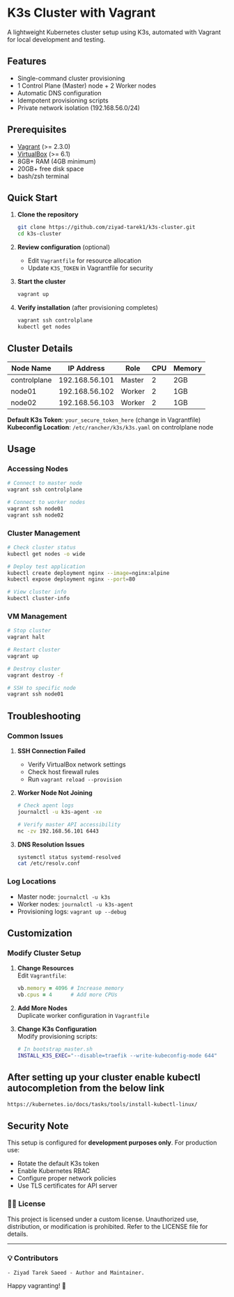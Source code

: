 # K3s Cluster with Vagrant

A lightweight Kubernetes cluster setup using K3s, automated with Vagrant for local development and testing.

## Features

- Single-command cluster provisioning
- 1 Control Plane (Master) node + 2 Worker nodes
- Automatic DNS configuration
- Idempotent provisioning scripts
- Private network isolation (192.168.56.0/24)

## Prerequisites

- [Vagrant](https://www.vagrantup.com/) (>= 2.3.0)
- [VirtualBox](https://www.virtualbox.org/) (>= 6.1)
- 8GB+ RAM (4GB minimum)
- 20GB+ free disk space
- bash/zsh terminal

## Quick Start

1. **Clone the repository**
   ```bash
   git clone https://github.com/ziyad-tarek1/k3s-cluster.git
   cd k3s-cluster
   ```

2. **Review configuration** (optional)
   - Edit `Vagrantfile` for resource allocation
   - Update `K3S_TOKEN` in Vagrantfile for security

3. **Start the cluster**
   ```bash
   vagrant up
   ```

4. **Verify installation** (after provisioning completes)
   ```bash
   vagrant ssh controlplane
   kubectl get nodes
   ```

## Cluster Details

| Node Name     | IP Address      | Role    | CPU | Memory |
|---------------|-----------------|---------|-----|--------|
| controlplane  | 192.168.56.101  | Master  | 2   | 2GB    |
| node01        | 192.168.56.102  | Worker  | 2   | 1GB    |
| node02        | 192.168.56.103  | Worker  | 2   | 1GB    |

**Default K3s Token**: `your_secure_token_here` (change in Vagrantfile)  
**Kubeconfig Location**: `/etc/rancher/k3s/k3s.yaml` on controlplane node

## Usage

### Accessing Nodes
```bash
# Connect to master node
vagrant ssh controlplane

# Connect to worker nodes
vagrant ssh node01
vagrant ssh node02
```

### Cluster Management
```bash
# Check cluster status
kubectl get nodes -o wide

# Deploy test application
kubectl create deployment nginx --image=nginx:alpine
kubectl expose deployment nginx --port=80

# View cluster info
kubectl cluster-info
```

### VM Management
```bash
# Stop cluster
vagrant halt

# Restart cluster
vagrant up

# Destroy cluster
vagrant destroy -f

# SSH to specific node
vagrant ssh node01
```

## Troubleshooting

### Common Issues
1. **SSH Connection Failed**
   - Verify VirtualBox network settings
   - Check host firewall rules
   - Run `vagrant reload --provision`

2. **Worker Node Not Joining**
   ```bash
   # Check agent logs
   journalctl -u k3s-agent -xe

   # Verify master API accessibility
   nc -zv 192.168.56.101 6443
   ```

3. **DNS Resolution Issues**
   ```bash
   systemctl status systemd-resolved
   cat /etc/resolv.conf
   ```

### Log Locations
- Master node: `journalctl -u k3s`
- Worker nodes: `journalctl -u k3s-agent`
- Provisioning logs: `vagrant up --debug`

## Customization

### Modify Cluster Setup
1. **Change Resources**  
   Edit `Vagrantfile`:
   ```ruby
   vb.memory = 4096 # Increase memory
   vb.cpus = 4      # Add more CPUs
   ```

2. **Add More Nodes**  
   Duplicate worker configuration in `Vagrantfile`

3. **Change K3s Configuration**  
   Modify provisioning scripts:
   ```bash
   # In bootstrap_master.sh
   INSTALL_K3S_EXEC="--disable=traefik --write-kubeconfig-mode 644"
   ```
## After setting up your cluster enable kubectl autocompletion from the below link

```bash
https://kubernetes.io/docs/tasks/tools/install-kubectl-linux/
```
## Security Note
This setup is configured for **development purposes only**. For production use:
- Rotate the default K3s token
- Enable Kubernetes RBAC
- Configure proper network policies
- Use TLS certificates for API server

### 👨‍💻 License
This project is licensed under a custom license. Unauthorized use, distribution, or modification is prohibited. Refer to the LICENSE file for details.

---

### 💡 Contributors
    - Ziyad Tarek Saeed - Author and Maintainer.

Happy vagranting! 🚀

